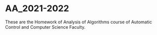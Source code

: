 # AA_2021-2022

These are the Homework of Analysis of Algorithms course of Automatic Control and Computer Science Faculty.
